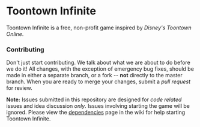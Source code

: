 Toontown Infinite
=================
Toontown Infinite is a free, non-profit game inspired by _Disney's Toontown Online_.

### Contributing ###
Don't just start contributing. We talk about what we are about to do before we do it! All changes, with the exception of emergency bug fixes, should be made in either a separate branch, or a fork -- **not** directly to the master branch. When you are ready to merge your changes, submit a _pull request_ for review.

**Note:** Issues submitted in this repository are designed for *code related* issues and idea discussion _only_. Issues involving starting the game will be ignored. Please view the [dependencies](https://github.com/ToontownInfinite/src/wiki/Dependencies) page in the wiki for help starting Toontown Infinite. 
